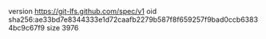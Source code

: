 version https://git-lfs.github.com/spec/v1
oid sha256:ae33bd7e8344333e1d72caafb2279b587f8f659257f9bad0ccb63834bc9c67f9
size 3976
